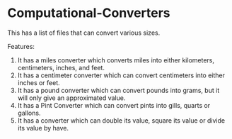 # Computational-Converters
This has a list of files that can convert various sizes.

Features:
1. It has a  miles converter which converts miles into either kilometers, centimeters, inches, and feet.
2. It has a centimeter converter which can convert centimeters into either inches or feet.
3. It has a pound converter which can convert pounds into grams, but it will only give an approximated value.
4. It has a Pint Converter which can convert pints into gills, quarts or gallons.
5. It has a converter which can double its value, square its value or divide its value by have.

